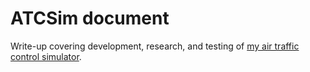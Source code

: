 # ATCSim document
Write-up covering development, research, and testing of [my air traffic control simulator](https://github.com/ntaulbut/atcsim).
